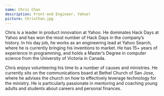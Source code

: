 ```yaml
---
name: Chris Chan
description: Front-end Engineer, Yahoo!
picture: ChrisChan.jpg 
---
```

Chris is a leader in product innovation at Yahoo. He dominates Hack Days at Yahoo and has won the most number of Hack Days in the company’s history. In his day job, he works as an engineering lead at Yahoo Search, where he is currently bringing his inventions to market. He has 15+ years of experience in programming, and holds a Master’s Degree in computer science from the University of Victoria in Canada.

Chris enjoys volunteering his time to a number of causes and ministries. He currently sits on the communications board at Bethel Church of San Jose, where he advises the church on how to effectively leverage technology for the ministry. He is particularly passionate in mentoring and coaching young adults and students about careers and personal finances.
